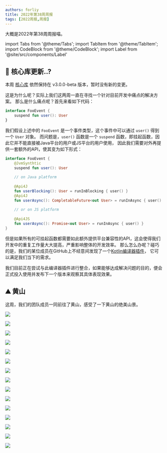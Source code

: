 ```yaml
---
authors: forliy
title: 2022年第38周周报
tags: [2022周报,周报]
---
```



大概是2022年第38周周报喵。

<!--truncate-->

import Tabs from '@theme/Tabs';
import TabItem from '@theme/TabItem';
import CodeBlock from '@theme/CodeBlock';
import Label from '@site/src/components/Label'

## 🚀 核心库更新..?

本周 [核心库](https://github.com/simple-robot/simpler-robot) 依然保持在 <Label>v3.0.0-beta</Label> 版本，暂时没有新的变更。

这是为什么呢？实际上我们这两周一直在寻找一个针对目前开发中痛点的解决方案。
那么是什么痛点呢？首先来看如下代码：

```kotlin
interface FooEvent {
    suspend fun user(): User
}
```

我们假设上述中的 `FooEvent` 是一个事件类型，这个事件中可以通过 `user()` 得到一个 `User` 对象。
而问题是，`user()` 函数是一个 `suspend` 函数，即挂起函数，因此它并不能直接被Java平台的用户或JS平台的用户使用，
因此我们需要对外再提供一套额外的API，使其变为如下形式：

```kotlin
interface FooEvent {
    @JvmSynthtic
    suspend fun user(): User
    
    // on Java platform
    
    @Api4J
    fun userBlocking(): User = runInBlocking { user() }
    @Api4J
    fun userAsync(): CompletableFuture<out User> = runInAsync { user() }
    
    // or on JS platform
    
    @Api4JS
    fun userAsync(): Promise<out User> = runInAsync { user() }
}
```

但是如果所有的可挂起函数都需要如此额外提供平台兼容性的API，这会使得我们开发中的重复工作量大大提高，严重影响整体的开发效率。
那么怎么办呢？碰巧的是，我们的某位成员在GitHub上不经意间发现了一个[Kotlin编译器插件](https://github.com/ForteScarlet/kotlin-suspend-transform-compiler-plugin)，
它可以满足我们当下的需求。

我们目前正在尝试与此编译器插件进行整合，如果能够达成解决问题的目的，便会正式投入使用并发布下一个版本来观察其具体表现效果。

## ⛰ 黄山
这周，我们的团队成员一同前往了黄山，感受了一下黄山的绝美山景。

![](h/1.jpg)

![](h/2.jpg)

![](h/3.jpg)

![](h/4.jpg)

![](h/5.jpg)

![](h/6.jpg)

![](h/7.jpg)

![](h/8.jpg)

![](h/9.jpg)

![](h/10.jpg)

![](h/11.jpg)

![](h/12.jpg)

![](h/13.jpg)

![](h/14.jpg)

![](h/15.jpg)

